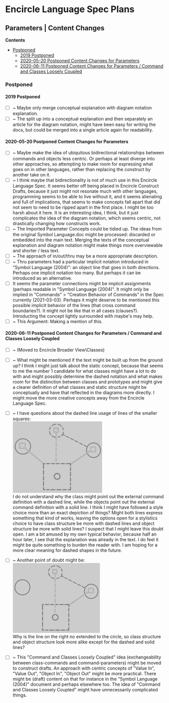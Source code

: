 Encircle Language Spec Plans
============================

Parameters | Content Changes
----------------------------

__Contents__

- [Postponed](#postponed)
  - [2019 Postponed](#2019-postponed)
  - [2020-05-20 Postponed Content Changes for Parameters](#2020-05-20-postponed-content-changes-for-parameters)
  - [2020-06-11 Postponed Content Changes for Parameters / Command and Classes Loosely Coupled](#2020-06-11-postponed-content-changes-for-parameters--command-and-classes-loosely-coupled)

### Postponed

#### 2019 Postponed

- [ ] ~ Maybe only merge conceptual explanation with diagram notation explanation.
- [ ] ~ The split up into a conceptual explanation and then separately an article for the diagram notation, might have been easy for writing the docs, but could be merged into a single article again for readability.

#### 2020-05-20 Postponed Content Changes for Parameters

- [ ] ~ Maybe make the idea of ubiquitous bidirectional relationships between commands and objects less centric. Or perhaps at least diverge into other approaches, so attempting to make room for expressing what goes on in other languages, rather than replacing the construct by another take on it.
- [ ] ~ I think maybe that bidirectionality is not of much use in this Encircle Language Spec. It seems better off being placed in Encircle Construct Drafts, because it just might not resonate much with other languages, programming seems to be able to live without it, and it seems alienating and full of implications, that seems to make concepts fall apart that did not seem to need to be ripped apart in the first place. I might be too harsh about it here. It is an interesting idea, I think, but it just complicates the idea of the diagram notation, which seems centric, not drastically changing how constructs work.
- [ ] ~ The Imported Parameter Concepts could be tidied up. The ideas from the original Symbol Language.doc might be processed: discarded or embedded into the main text. Merging the texts of the conceptual explanation and diagram notation might make things more overviewable and shorter / less text.
- [ ] ~ The approach of in/out/thru may be a more appropriate description.
- [ ] ~ Thru parameters had a particular implicit notation introduced in "Symbol Language (2004)": an object line that goes in both directions. Perhaps one implicit notation too many. But perhaps it can be introduced as an alternative.
- [ ] It seems the parameter connections might be implicit assignments (perhaps readable in "Symbol Language (2004)". It might only be implied in "Commands" > "Creation Behavior of Commands" in the Spec currently (2021-03-03). Perhaps it might deserve to be mentioned this possible implicit behavior of the lines (that cross command boundaries?). It might not be like that in all cases (clauses?). Introducting the concept lightly surrounded with maybe's may help.
- [ ] ~ This Argument: Making a mention of this.

#### 2020-06-11 Postponed Content Changes for Parameters / Command and Classes Loosely Coupled

- [ ] ~ (Moved to Encircle Broader View\Classes)
- [ ] ~ What might be mentioned if the text might be built up from the ground up? I think I might just talk about the static concept, because that seems to me the number 1 candidate for what classes might have a lot to do with and might possibly determine the dashed notation and what makes room for the distinction between classes and prototypes and might give a clearer definition of what classes and static structure might be conceptually and have that reflected in the diagrams more directly. I might move the more creative concepts away from the Encircle Language Spec.
- [ ] ~ I have questions about the dashed line usage of lines of the smaller squares:  
![](images/2019-08%20Circle%20Language%20Spec%20Revamp%20Notes.016.png)  
I do not understand why the class might point out the external command definition with a dashed line, while the objects point out the external command definition with a solid line. I think I might have followed a style choice more than an exact depiction of things? Might both lines express something that kind of works, leaving the options open for a stylistics choice to have class structure be more with dashed lines and object structure be more with solid lines? I suspect that I might leave this doubt open.
I am a bit amused by my own typical behavior, because half an hour later, I see that the explanation was already in the text.
I do feel it might be quite something to burden the reader with. I am hoping for a more clear meaning for dashed shapes in the future.

- [ ] ~ Another point of doubt might be:  
  ![](images/2019-08%20Circle%20Language%20Spec%20Revamp%20Notes.017.png)  
  Why is the line on the right no extended to the circle, so class structure and object structure look more alike except for the dashed and solid lines?

- [ ] ~ This "Command and Classes Loosely Coupled" idea (exchangeability between class-commands and command-parameters) might be moved to construct drafts. An approach with centric concepts of "Value In", "Value Out", "Object In", "Object Out" might be more practical. There might be (draft) content on that for instance in the "Symbol Language (2004)" document and perhaps elsewhere too. The idea of "Command and Classes Loosely Coupled" might have unnecessarily complicated things.